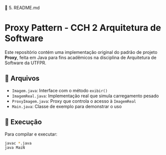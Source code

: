 :page_facing_up: 5. README.md
# Proxy Pattern - CCH 2 Arquitetura de Software

Este repositório contém uma implementação original do padrão de projeto **Proxy**, feita em Java para fins acadêmicos na disciplina de Arquitetura de Software da UTFPR.

## :open_file_folder: Arquivos

- `Imagem.java`: Interface com o método `exibir()`
- `ImagemReal.java`: Implementação real que simula carregamento pesado
- `ProxyImagem.java`: Proxy que controla o acesso à `ImagemReal`
- `Main.java`: Classe de exemplo para demonstrar o uso

## :dart: Execução

Para compilar e executar:

```bash
javac *.java
java MaiN
